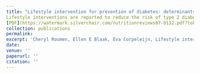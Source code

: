 ```yaml
---
title: "Lifestyle intervention for prevention of diabetes: determinants of success for  future implementation."
Lifestyle interventions are reported to reduce the risk of type 2 diabetes in  high-risk individuals after mid- and long-term follow-up. Information on  determinants of intervention outcome and adherence and the mechanisms underlying  diabetes progression are valuable for a more targeted implementation. Weight loss  seems a major determinant of diabetes risk reduction, whereas physical activity and  dietary composition may contribute independently. Body composition and genetic  variation may also affect the response to intervention. Lifestyle interventions are  cost-effective and should be optimized to increase adherence and compliance,  especially for individuals in the high-risk group with a low socioeconomic status,  so that public health policy can introduce targeted implementation programs  nationwide. The aims of this review are to summarize the mid- and long-term effects  of lifestyle interventions on impaired glucose tolerance and type 2 diabetes  mellitus and to provide determinants of intervention outcome and adherence, which  can be used for future implementation of lifestyle interventions.
[PDF](https://watermark.silverchair.com/nutritionreviews67-0132.pdf?token=AQECAHi208BE49Ooan9kkhW_Ercy7Dm3ZL_9Cf3qfKAc485ysgAAAsUwggLBBgkqhkiG9w0BBwagggKyMIICrgIBADCCAqcGCSqGSIb3DQEHATAeBglghkgBZQMEAS4wEQQM_cU3OUGRIyerKzTjAgEQgIICeIxLkz3PsChEnFip778fV6eJkaGaxqiKLZF4xIT6TbiroM-fSTsYroyfc9jvcfZqgf80Wl0zwSBITauuJJFqrWNPmX2R4PvFwKkbIfV7hmJce8BfDjOsUioInmlF0_UiFyA-RNNh-VNjD1hAk0UorCLjAtMeo4koB22hWKQE6_9CQ3RIhD_rH4_XtLYGSQ9vXTpthtpfNveJErTdzqjgCh-agkhhZ6NQCMDy8rLCrSe_TMVaVQyZvY1MFZ2xPIX77L5u8zE1sGbIX5dMviBo1sKBeIa-K1qK1_FPYawwWxwrPzJF1ZHt2IM1kNhwKRuJkrSCZh10Y0saBSSG_hvJuh1-EkQOPoq66NWF3VMsZUPrJNCFOaHNt_Zvt2sHD3soT6FjTKeLSGSUoaGKdzkHJ-GWZZKgveNq3aW66w5A_iK6G0mQNdNusG1oOPwAnD-S5XWaVLka1GBIY9gUadvkZc3G_gUDO5VtFOjs_rpuclZMUXCMSseJ1HNqbdvTYwWrgLQQPQr9N2A9AIsB6KxPa_kZ0T8UCzYeDeF8dguX2s7NGkl2x0eea0IPzVOwpcTFOlrBc1bgEzfPw83quNR-fu7okGOhvkIYKoN_uGZmajvwzhNVm2e2Som3ASAa1qsX3kfTqDZ4efNwj0cAJYXa8Y1ydmRZxbBzfo1Tje95WO5eL41zl-O4VfsDLzXoCm57gXNhxkoyc61SnBCi5t1AwVQye-5K66wNF11u8egRm3W3kSoou92K8aZQtq1Qmsp716DPReALracJT_c83Po8Hrvqd-xKQ7wDZP5u791Sdrkfkj_rNy-Bri78nXNk7DaTyyICBdJ6ra55)
collection: publications
permalink:  
excerpt: 'Cheryl Roumen, Ellen E Blaak, Eva Corpeleijn, Lifestyle intervention for prevention of diabetes: determinants of success for future implementation, Nutrition Reviews, Volume 67, Issue 3, 1 March 2009, Pages 132–146, https://doi.org/10.1111/j.1753-4887.2009.00181.x'
date: 
venue: ''
paperurl: ''
citation: ''
---
```


